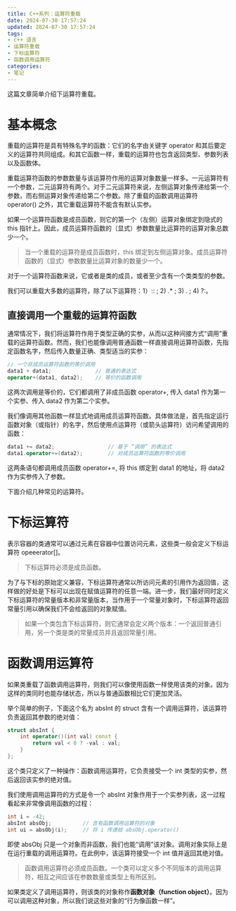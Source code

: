 ```yaml
---
title: C++系列：运算符重载
date: 2024-07-30 17:57:24
updated: 2024-07-30 17:57:24
tags:
- c++ 语言
- 运算符重载
- 下标运算符
- 函数调用运算符
categories: 
- 笔记
---
```


这篇文章简单介绍下运算符重载。

<!-- more -->

# 基本概念

重载的运算符是具有特殊名字的函数：它们的名字由关键字 operator 和其后要定义的运算符共同组成。和其它函数一样，重载的运算符也包含返回类型、参数列表以及函数体。

重载运算符函数的参数数量与该运算符作用的运算对象数量一样多。一元运算符有一个参数，二元运算符有两个。对于二元运算符来说，左侧运算对象传递给第一个参数，而右侧运算对象传递给第二个参数。除了重载的函数调用运算符 operator() 之外，其它重载运算符不能含有默认实参。

如果一个运算符函数是成员函数，则它的第一个（左侧）运算对象绑定到隐式的 this 指针上。因此，成员运算符函数的（显式）参数数量比运算符的运算对象总数少一个。

> 当一个重载的运算符是成员函数时，this 绑定到左侧运算对象。成员运算符函数的（显式）参数数量比运算对象的数量少一个。

对于一个运算符函数来说，它或者是类的成员，或者至少含有一个类类型的参数。

我们可以重载大多数的运算符，除了以下运算符：1）:: ; 2) .* ; 3) . ; 4) ?:。

## 直接调用一个重载的运算符函数
通常情况下，我们将运算符作用于类型正确的实参，从而以这种间接方式“调用”重载的运算符函数。然而，我们也能像调用普通函数一样直接调用运算符函数，先指定函数名字，然后传入数量正确、类型适当的实参：
```c++
// 一个非成员运算符函数的等价调用
data1 + data1;              // 普通的表达式
operator+(data1, data2);    // 等价的函数调用
```

这两次调用是等价的，它们都调用了非成员函数 operator+, 传入 data1 作为第一个实参、传入 data2 作为第二个实参。

我们像调用其他函数一样显式地调用成员运算符函数。具体做法是，首先指定运行函数对象（或指针）的名字，然后使用点运算符（或箭头运算符）访问希望调用的函数：
```c++
data1 += data2;                 // 基于 “调用” 的表达式
data1.operator+=(data2);        // 对成员运算符函数的等价调用
```
这两条语句都调用成员函数 operator+=, 将 this 绑定到 data1 的地址，将 data2 作为实参传入了参数。

下面介绍几种常见的运算符。

# 下标运算符
表示容器的类通常可以通过元素在容器中位置访问元素，这些类一般会定义下标运算符 opeeerator[]。

> 下标运算符必须是成员函数。

为了与下标的原始定义兼容，下标运算符通常以所访问元素的引用作为返回值，这样做的好处是下标可以出现在赋值运算符的任意一端。进一步，我们最好同时定义下标运算符的常量版本和非常量版本，当作用于一个常量对象时，下标运算符返回常量引用以确保我们不会给返回的对象赋值。

> 如果一个类包含下标运算符，则它通常会定义两个版本：一个返回普通引用，另一个类是类的常量成员并且返回常量引用。

# 函数调用运算符
如果类重载了函数调用运算符，则我们可以像使用函数一样使用该类的对象。因为这样的类同时也能存储状态，所以与普通函数相比它们更加灵活。

举个简单的例子，下面这个名为 absInt 的 struct 含有一个调用运算符，该运算符负责返回其参数的绝对值：
```c++
struct absInt {
    int operator()(int val) const {
        return val < 0 ? -val : val;
    }
};
```
这个类只定义了一种操作：函数调用运算符，它负责接受一个 int 类型的实参，然后返回该实参的绝对值。

我们使用调用运算符的方式是令一个 absInt 对象作用于一个实参列表，这一过程看起来非常像调用函数的过程：
```c++
int i = -42;
absInt absObj;          // 含有函数调用运算符的对象
int ui = absObj(i);     // 将 i 传递给 absObj.operator()
```

即使 absObj 只是一个对象而非函数，我们也能“调用”该对象。调用对象实际上是在运行重载的调用运算符。在此例中，该运算符接受一个 int 值并返回其绝对值。

> 函数调用运算符必须成员函数。一个类可以定义多个不同版本的调用运算符，相互之间应该在参数数量或类型上有所区别。

如果类定义了调用运算符，则该类的对象称作**函数对象（function object）**。因为可以调用这种对象，所以我们说这些对象的“行为像函数一样”。


